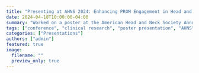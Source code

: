 ```yaml
---
title: "Presenting at AHNS 2024: Enhancing PROM Engagement in Head and Neck Cancer"
date: 2024-04-18T10:00:00-04:00
summary: "Worked on a poster at the American Head and Neck Society Annual Meeting on improving patient-reported outcome measure (PROM) engagement in cancer care."
tags: ["conference", "clinical research", "poster presentation", "AHNS"]
categories: ["Presentations"]
authors: ["admin"]
featured: true
image:
  filename: ""
  preview_only: true
---
```

